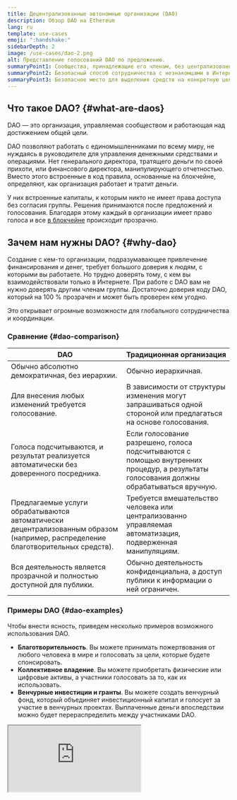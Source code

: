 ```yaml
---
title: Децентрализованные автономные организации (DAO)
description: Обзор DAO на Ethereum
lang: ru
template: use-cases
emoji: ":handshake:"
sidebarDepth: 2
image: /use-cases/dao-2.png
alt: Представление голосований DAO по предложению.
summaryPoint1: Сообщества, принадлежащие его членам, без централизованного аппарата управления.
summaryPoint2: Безопасный способ сотрудничества с незнакомцами в Интернете.
summaryPoint3: Безопасное место для выделения средств на конкретную цель.
---
```


## Что такое DAO? {#what-are-daos}

DAO — это организация, управляемая сообществом и работающая над достижением общей цели.

DAO позволяют работать с единомышленниками по всему миру, не нуждаясь в руководителе для управления денежными средствами и операциями. Нет генерального директора, тратящего деньги по своей прихоти, или финансового директора, манипулирующего отчетностью. Вместо этого встроенные в код правила, основанные на блокчейне, определяют, как организация работает и тратит деньги.

У них встроенные капиталы, к которым никто не имеет права доступа без согласия группы. Решения принимаются после предложений и голосования. Благодаря этому каждый в организации имеет право голоса и все [в блокчейне](/glossary/#on-chain) происходит прозрачно.

## Зачем нам нужны DAO? {#why-dao}

Создание с кем-то организации, подразумавающее привлечение финансирования и денег, требует большого доверия к людям, с которыми вы работаете. Но трудно доверять тому, с кем вы взаимодействовали только в Интернете. При работе с DAO вам не нужно доверять другим членам группы. Достаточно доверия коду DAO, который на 100 % прозрачен и может быть проверен кем угодно.

Это открывает огромные возможности для глобального сотрудничества и координации.

### Сравнение {#dao-comparison}

| DAO                                                                                                                              | Традиционная организация                                                                                                                 |
| -------------------------------------------------------------------------------------------------------------------------------- | ---------------------------------------------------------------------------------------------------------------------------------------- |
| Обычно абсолютно демократичная, без иерархии.                                                                                    | Обычно иерархичная.                                                                                                                      |
| Для внесения любых изменений требуется голосование.                                                                              | В зависимости от структуры изменения могут запрашиваться одной стороной или предлагаться на основе голосования.                          |
| Голоса подсчитываются, и результат реализуется автоматически без доверенного посредника.                                         | Если голосование разрешено, голоса подсчитываются с помощью внутренних процедур, а результаты голосования должны обрабатываться вручную. |
| Предлагаемые услуги обрабатываются автоматически децентрализованным образом (например, распределение благотворительных средств). | Требуется вмешательство человека или централизованно управляемая автоматизация, подверженная манипуляциям.                               |
| Вся деятельность является прозрачной и полностью доступной для публики.                                                          | Обычно деятельность конфиденциальна, а доступ публики к информации о ней ограничен.                                                      |

### Примеры DAO {#dao-examples}

Чтобы внести ясность, приведем несколько примеров возможного использования DAO.

- **Благотворительность**. Вы можете принимать пожертвования от любого человека в мире и голосовать за цели, которые будете спонсировать.
- **Коллективное владение**. Вы можете приобретать физические или цифровые активы, а участники голосовать за то, как их использовать.
- **Венчурные инвестиции и гранты**. Вы можете создать венчурный фонд, который объединяет инвестиционный капитал и голосует за участие в венчурных проектах. Выплаченные деньги впоследствии можно будет перераспределить между участниками DAO.

<iframe src="https://embed.ted.com/talks/lang/en/scott_fitsimones_could_a_dao_build_the_next_great_city" ></p>

<h2 id="how-daos-work" spaces-before="0">
  Как работают DAO?
</h2>

<p spaces-before="0">
  В основе DAO лежит <a href="/glossary/#smart-contract">умный контракт</a>, который определяет правила организации и хранит капитал группы. Как только контракт будет запущен на Ethereum, никто не сможет изменить правила без голосования. Если кто-то попытается сделать что-то, что не предусмотрено правилами и логикой кода, он потерпит неудачу. Управление капиталом также определяется умным контрактом. Это означает, что никто не может тратить деньги без одобрения группы. Это значит, что DAO не нуждается в центральных органах управления. Вместо этого группа принимает решения коллективно, и платежи автоматически авторизуются при голосовании.
</p>

<p spaces-before="0">
  Это возможно, потому что после запуска на Ethereum умные контракты защищены от несанкционированного доступа. Вы не можете незаметно редактировать код (правила DAO), потому что все находится в открытом доступе.
</p>

<h2 id="ethereum-and-daos" spaces-before="0">
  Ethereum и DAO
</h2>

<p spaces-before="0">
  Ethereum — идеальный фундамент для DAO по ряду причин:
</p>

<ul>
  <li>
    Собственный консенсус Ethereum является достаточно децентрализованным и устоявшимся, чтобы организации могли доверять сети.
  </li>
  <li>
    Код умного контракта не может быть изменен даже его владельцами. Это позволяет DAO работать по изначально запрограммированным правилам.
  </li>
  <li>
    Умные контракты могут отправлять и получать средства. Без этого вам понадобится надежный посредник для управления средствами группы.
  </li>
  <li>
    Сообщество Ethereum оказалось более склонным к сотрудничеству, чем к конкуренции, что позволяет быстро внедрять передовой опыт и системы поддержки.
  </li>
</ul>

<h2 id="dao-governance" spaces-before="0">
  Управление DAO
</h2>

<p spaces-before="0">
  Управление DAO имеет множество аспектов, таких как принципы работы голосований и предложений.
</p>

<h3 id="governance-delegation" spaces-before="0">
  Делегирование
</h3>

<p spaces-before="0">
  Делегирование — пример репрезентативной демократии в DAO. Держатели токенов делегируют голоса пользователям, которые выдвигают свои кандидатуры и обязуются следовать протоколу.
</p>

<h4 id="governance-example" spaces-before="0">
  Известный пример
</h4>

<p spaces-before="0">
  <a href="https://claim.ens.domains/delegate-ranking">ENS</a>. Владельцы токенов ENS могут передать свои голоса активным участникам сообщества, которые будут представлять их.
</p>

<h3 id="governance-example" spaces-before="0">
  Автоматическое управление транзакциями
</h3>

<p spaces-before="0">
  Во многих DAO транзакции автоматически подтверждаются, если кворум участников проголосовал утвердительно.
</p>

<h4 id="governance-example" spaces-before="0">
  Известный пример
</h4>

<p spaces-before="0">
  <a href="https://nouns.wtf">Nouns</a>. В DAO Nouns транзакция автоматически подтверждается, если набран кворум голосов и большинство проголосовали утвердительно. Исключение составляют случаи, когда основатели DAO накладывают вето.
</p>

<h3 id="governance-example" spaces-before="0">
  Управление по мультиподписи
</h3>

<p spaces-before="0">
  Несмотря на то, что в DAO может быть несколько тысяч участников с правом голоса, средствами <a href="/glossary/#wallet">кошелька</a> могут распоряжаться 5–20 активных участников сообщества. Этим участникам доверяют, и обычно их данные выкладывают в открытый доступ. Их личности известны сообществу. После голосования владельцы <a href="/glossary/#multisig">мультиподписи</a> исполняют волю сообщества.
</p>

<h2 id="dao-laws" spaces-before="0">
  Законодательство, относящееся к DAO
</h2>

<p spaces-before="0">
  В 1977 году в Вайоминге изобрели общество с ограниченной ответственностью (LLC), которое помогло защитить предпринимателей и ограничить их ответственность. Недавно в Вайоминге впервые приняли закон, который регулирует правовой статус DAO. На текущий момент законы, относящиеся к DAO, действуют в Вайоминге, Вермонте и на Американских Виргинских островах.
</p>

<h3 id="law-example" spaces-before="0">
  Известный пример
</h3>

<p spaces-before="0">
  <a href="https://citydao.io">CityDAO</a>. CityDAO использовал законодательство Вайоминга, касающееся DAO, чтобы приобрести 40 акров земли около Национального парка Йеллоустоун.
</p>

<h2 id="dao-membership" spaces-before="0">
  Членство в DAO
</h2>

<p spaces-before="0">
  Существуют разные модели членства в DAO. От членства может зависеть работа голосования и другие ключевые составляющие DAO.
</p>

<h3 id="token-based-membership" spaces-before="0">
  Членство на основе токенов
</h3>

<p spaces-before="0">
  Обычно полностью <a href="/glossary/#permissionless">общедоступное</a> (в зависимости от используемого токена). В основном такими управляющими токенами можно торговать без специальных разрешений на <a href="/glossary/#dex">децентрализованной бирже</a>. Другие должны быть заработаны через обеспечение ликвидности или другое «доказательство работы». В любом случае достаточно владеть токеном, чтобы получить доступ к голосованию.
</p>

<p spaces-before="0">
  <em x-id="4">Обычно используется для управления обширными децентрализованными протоколами и/или самими токенами.</em>
</p>

<h4 id="token-example" spaces-before="0">
  Известный пример
</h4>

<p spaces-before="0">
  <a href="https://makerdao.com">MakerDAO</a>. Токен MakerDAO, MKR, широко доступен на децентрализованных биржах, и любой может купить себе право голосовать за судьбу протокола Maker.
</p>

<h3 id="share-based-membership" spaces-before="0">
  Членство на долевой основе
</h3>

<p spaces-before="0">
  Основанные на долевом участии DAO более ориентированы на разрешения с подтверждением прав, но все еще достаточно открыты. Любые потенциальные члены могут отправить предложение присоединиться к DAO. Обычно за это они предлагают токены или работу. Доли реализуют право прямого голосования и подтверждения собственности. Члены могут выйти в любой момент и забрать с собой свою долю имущества.
</p>

<p spaces-before="0">
  <em x-id="4">Обычно используется для более сплоченных и ориентированных на человека организаций, таких как благотворительные учреждения, рабочие коллективы и инвестиционные клубы. Может также использоваться для управления протоколами и токенами.</em>
</p>

<h4 id="share-example" spaces-before="0">
  Известный пример
</h4>

<p spaces-before="0">
  <a href="http://molochdao.com/">MolochDAO</a>. MolochDAO ориентируется на финансирование проектов Ethereum. Они требуют подачи предложения о членстве, чтобы группа могла оценить, есть ли у вас необходимый опыт и капитал для вынесения обоснованных решений о потенциальных получателях грантов. Вы не можете просто купить доступ к DAO на открытом рынке.
</p>

<h3 id="reputation-based-membership" spaces-before="0">
  Членство на основе репутации
</h3>

<p spaces-before="0">
  Репутация представляет собой доказательство участия и дает право голоса в DAO. В отличие от токена или членства, основанного на долевом участии, DAO на основе репутации не передают права собственности участникам. Репутация не может быть куплена, передана или делегирована; члены DAO должны заработать репутацию посредством участия. На он-чейн-голосование не требуется разрешение, и потенциальные члены могут свободно отправлять заявки на присоединение к DAO и запрашивать получение репутации и токенов в качестве вознаграждения за свой вклад.
</p>

<p spaces-before="0">
  <em x-id="4">Обычно используется для децентрализованной разработки протоколов и <a href="/glossary/#dapp">децентрализованных приложений (dapps)</a> и управления ими, но также хорошо подходит для различных организаций, таких как благотворительные, рабочие коллективы, инвестиционные клубы и т. д.</em>
</p>

<h4 id="reputation-example" spaces-before="0">
  Известный пример
</h4>

<p spaces-before="0">
  <a href="https://DXdao.eth.link">DXdao</a>. DXdao — глобальный независимый коллектив, создающий децентрализованные протоколы и приложения и управляющий ими с 2019 года. Он использует управление, основанное на репутации, и <a href="/glossary/#holographic-consensus">голографический консенсус</a> для координации фондов и управления ими. Это означает, что никто не может купить себе право влиять на его будущее.
</p>

<h2 id="join-start-a-dao" spaces-before="0">
  Присоединение или запуск DAO
</h2>

<h3 id="join-a-dao" spaces-before="0">
  Присоединитесь к DAO
</h3>

<ul>
  <li>
    <a href="/community/get-involved/#decentralized-autonomous-organizations-daos">DAO сообщества Ethereum</a>
  </li>
  <li>
    <a href="https://app.daohaus.club/explore">Список DAO от DAOHaus</a>
  </li>
  <li>
    <a href="https://www.tally.xyz">Список DAO от Tally.xyz</a>
  </li>
</ul>

<h3 id="start-a-dao" spaces-before="0">
  Запуск DAO
</h3>

<ul>
  <li>
    <a href="https://app.daohaus.club/summon">Вызов DAO с DAOHaus</a>
  </li>
  <li>
    <a href="https://www.tally.xyz/add-a-dao">Запуск Governor DAO с Tally</a>
  </li>
  <li>
    <a href="https://aragon.org/product">Создать DAO на основе Aragon</a>
  </li>
  <li>
    <a href="https://colony.io/">Запуск колонии</a>
  </li>
  <li>
    <a href="https://alchemy.daostack.io/daos/create">Создать DAO с голографическим консенсусом DAOstack</a>
  </li>
</ul>

<h2 id="further-reading" spaces-before="0">
  Дополнительные ресурсы
</h2>

<h3 id="dao-articles" spaces-before="0">
  Статьи о DAO
</h3>

<ul>
  <li>
    <a href="https://aragon.org/dao">Что такое DAO?</a> — <a href="https://aragon.org/">Aragon</a>
  </li>
  <li>
    <a href="https://wiki.metagame.wtf/docs/great-houses/house-of-daos">Дом DAO</a> — <a href="https://wiki.metagame.wtf/">Metagame</a>
  </li>
  <li>
    <a href="https://daohaus.substack.com/p/-what-is-a-dao-and-what-is-it-for">Что такое DAO и для чего они?</a> — <a href="https://daohaus.club/">DAOhaus</a>
  </li>
  <li>
    <a href="https://daohaus.substack.com/p/four-and-a-half-steps-to-start-a">Как создать цифровое сообщество на базе DAO</a> — <a href="https://daohaus.club/">DAOhaus</a>
  </li>
  <li>
    <a href="https://coinmarketcap.com/alexandria/article/what-is-a-dao">Что такое DAO?</a> — <a href="https://coinmarketcap.com">Coinmarketcap</a>
  </li>
  <li>
    <a href="https://medium.com/daostack/holographic-consensus-part-1-116a73ba1e1c">Что такое голографический консенсус?</a> — <a href="https://daostack.io/">DAOstack</a>
  </li>
  <li>
    <a href="https://vitalik.eth.limo/general/2022/09/20/daos.html">DAO — не корпорации: когда децентрализация в автономных организациях имеет значение</a>
  </li>
  <li>
    <a href="https://blog.ethereum.org/2014/05/06/daos-dacs-das-and-more-an-incomplete-terminology-guide">DAO, DAC, DA и другие: неполное руководство по терминологии</a> — <a href="https://blog.ethereum.org">блог Ethereum</a>
  </li>
</ul>

<h3 id="videos" spaces-before="0">
  Видео
</h3>

<ul>
  <li>
    <a href="https://youtu.be/KHm0uUPqmVE">Что такое DAO в криптовалютах?</a>
  </li>
  <li>
    <a href="https://www.ted.com/talks/scott_fitsimones_could_a_dao_build_the_next_great_city">Может ли DAO построить город?</a> – <a href="https://www.ted.com/">TED</a>
  </li>
</ul>
